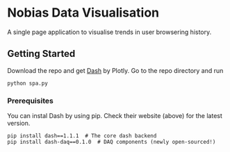 # Nobias Data Visualisation

A single page application to visualise trends in user browsering history. 

## Getting Started

Download the repo and get [Dash](https://dash.plot.ly/installation) by Plotly.
Go to the repo directory and run
```
python spa.py
```

### Prerequisites

You can instal Dash by using pip. Check their website (above) for the latest version.

```
pip install dash==1.1.1  # The core dash backend
pip install dash-daq==0.1.0  # DAQ components (newly open-sourced!)
```